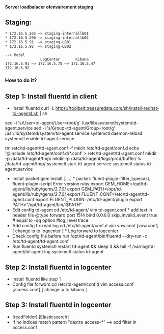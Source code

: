#### Server loadbalacer ofenvairement staging
## Staging: 
    * 172.16.5.205 —> staging-internallb01
    * 172.16.5.206 —> staging-internallb02
    * 172.16.5.91  —> staging-LB01
    * 172.16.5.92  —> staging-LB02

    --> Model
                    LogCenter		Kibana
    172.16.5.91 —> 172.16.5.75 —> 172.16.5.47
    172.16.5.92

### How to do it?
## Step 1: Install fluentd in client
 - Install fluentd
curl -L https://toolbelt.treasuredata.com/sh/install-redhat-td-agent4.sh | sh

sed -i 's/User=td-agent/User=root/g' /usr/lib/systemd/system/td-agent.service
sed -i 's/Group=td-agent/Group=root/g' /usr/lib/systemd/system/td-agent.service
systemctl daemon-reload
systemctl enable td-agent.service

rm /etc/td-agent/td-agent.conf -f
mkdir /etc/td-agent/conf.d
echo '@include /etc/td-agent/conf.d/*.conf' > /etc/td-agent/td-agent.conf
mkdir -p /data/td-agent/tmp/
mkdir -p /data/td-agent/logs/prod/buffer/
ls /data/td-agent/tmp/
systemctl start td-agent.service
systemctl status td-agent.service
 - Install packet
        gem install [....]
            * packet: fluent-plugin-filter_typecast, fluent-plugin-script
        Error version ruby
export GEM_HOME=/opt/td-agent/lib/ruby/gems/2.7.0/
export GEM_PATH=/opt/td-agent/lib/ruby/gems/2.7.0/
export FLUENT_CONF=/etc/td-agent/td-agent.conf
export FLUENT_PLUGIN=/etc/td-agent/plugin
export PATH="/opt/td-agent/bin/:$PATH"
 - Edit config td-agent
        cd /etc/td-agent/
        vim td-agent.conf
            * add text in header file
                <source>
                    @type forward
                    port 1514
                    bind 0.0.0.0
                    skip_invalid_event true
                </source>
                <system>
                    # equal to -qq option
                    #log_level trace
                </system>  
 - Add config fix read log
        cd /etc/td-agent/conf.d
        vim vnw.conf [vnw.conf] [ change ip to logcenter ]
            * Log forward to logcenter
 - Check config file before run
        /opt/td-agent/bin/fluentd --dry-run -c /etc/td-agent/td-agent.conf
 - Run fluentd
        systemctl restart td-agent  && sleep 3 && tail -f /var/log/td-agent/td-agent.log
        systemctl status td-agent 
## Step 2: Install fluentd in logcenter
 - Install fluentd like step 1
 - Config file forword
        cd /etc/td-agent/conf.d
        vim access.conf [access.conf] [ change ip to kibana ]
## Step 3: Install fluentd in logcenter
 - [readFolder] [Elasticsearch]
 - If no indices match pattern "daxtra_access-*" --> add filter in access.conf